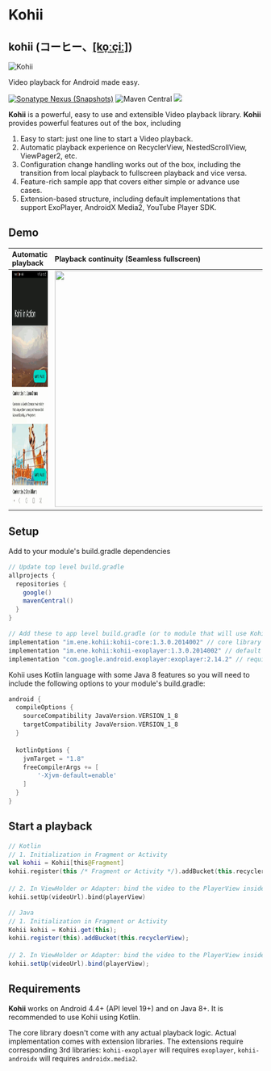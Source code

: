 # Kohii

## kohii (コーヒー、[[ko̞ːçiː]](https://en.wiktionary.org/wiki/%E3%82%B3%E3%83%BC%E3%83%92%E3%83%BC))

<img src="art/kohii.png?raw=true" alt="Kohii" width="384">

Video playback for Android made easy.

[![Sonatype Nexus (Snapshots)](https://img.shields.io/nexus/s/https/oss.sonatype.org/im.ene.kohii/kohii-core.svg)](https://oss.sonatype.org/content/repositories/snapshots/im/ene/kohii/kohii-core/)
![Maven Central](https://img.shields.io/maven-central/v/im.ene.kohii/kohii-core)
[![](https://yourdonation.rocks/images/badge.svg)](https://github.com/sponsors/eneim)

**Kohii** is a powerful, easy to use and extensible Video playback library. **Kohii** provides powerful features out of the box, including 

1. Easy to start: just one line to start a Video playback.
2. Automatic playback experience on RecyclerView, NestedScrollView, ViewPager2, etc.
3. Configuration change handling works out of the box, including the transition from local playback to fullscreen playback and vice versa. 
4. Feature-rich sample app that covers either simple or advance use cases.
5. Extension-based structure, including default implementations that support ExoPlayer, AndroidX Media2, YouTube Player SDK. 

## Demo

|Automatic playback|Playback continuity (Seamless fullscreen)|
| :--- | :--- |
|<img src="./art/kohii_demo_2.gif" width="216" height="468"/>|<img src="./art/kohii_demo_3.gif" width="468" height="468"/>|

## Setup

Add to your module's build.gradle dependencies

```groovy
// Update top level build.gradle
allprojects {
  repositories {
    google()
    mavenCentral()
  }
}
```

```groovy
// Add these to app level build.gradle (or to module that will use Kohii)
implementation "im.ene.kohii:kohii-core:1.3.0.2014002" // core library
implementation "im.ene.kohii:kohii-exoplayer:1.3.0.2014002" // default support for ExoPlayer
implementation "com.google.android.exoplayer:exoplayer:2.14.2" // required ExoPlayer implementation.
```

Kohii uses Kotlin language with some Java 8 features so you will need to include the following options to your module's build.gradle:

```groovy
android {
  compileOptions {
    sourceCompatibility JavaVersion.VERSION_1_8
    targetCompatibility JavaVersion.VERSION_1_8
  }

  kotlinOptions {
    jvmTarget = "1.8"
    freeCompilerArgs += [
        '-Xjvm-default=enable'
    ]
  }
}
```

## Start a playback

```Kotlin tab=
// Kotlin
// 1. Initialization in Fragment or Activity
val kohii = Kohii[this@Fragment]
kohii.register(this /* Fragment or Activity */).addBucket(this.recyclerView)

// 2. In ViewHolder or Adapter: bind the video to the PlayerView inside a child of the RecyclerView.
kohii.setUp(videoUrl).bind(playerView)
```

```Java tab=
// Java
// 1. Initialization in Fragment or Activity
Kohii kohii = Kohii.get(this);
kohii.register(this).addBucket(this.recyclerView);

// 2. In ViewHolder or Adapter: bind the video to the PlayerView inside a child of the RecyclerView.
kohii.setUp(videoUrl).bind(playerView);
```

## Requirements

**Kohii** works on Android 4.4+ (API level 19+) and on Java 8+. It is recommended to use Kohii using Kotlin.

The core library doesn't come with any actual playback logic. Actual implementation comes with extension libraries. The extensions require corresponding 3rd libraries: ``kohii-exoplayer`` will requires ``exoplayer``, ``kohii-androidx`` will requires ``androidx.media2``.
